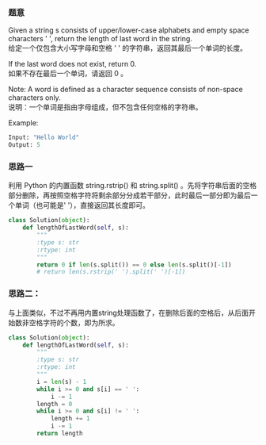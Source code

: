 ### 题意
Given a string s consists of upper/lower-case alphabets and empty space characters ' ', return the length of last word in the string.  
给定一个仅包含大小写字母和空格 ' ' 的字符串，返回其最后一个单词的长度。

If the last word does not exist, return 0.  
如果不存在最后一个单词，请返回 0 。

Note: A word is defined as a character sequence consists of non-space characters only.  
说明：一个单词是指由字母组成，但不包含任何空格的字符串。

Example:
```python
Input: "Hello World"
Output: 5
```
### 思路一
利用 Python 的内置函数 string.rstrip() 和 string.split() 。先将字符串后面的空格部分删除，再按照空格字符将剩余部分分成若干部分，此时最后一部分即为最后一个单词（也可能是' '），直接返回其长度即可。
```python
class Solution(object):
    def lengthOfLastWord(self, s):
        """
        :type s: str
        :rtype: int
        """
        return 0 if len(s.split()) == 0 else len(s.split()[-1])
		# return len(s.rstrip(' ').split(' ')[-1])
```
### 思路二：

与上面类似，不过不再用内置string处理函数了，在删除后面的空格后，从后面开始数非空格字符的个数，即为所求。
```python
class Solution(object):
    def lengthOfLastWord(self, s):
        """
        :type s: str
        :rtype: int
        """
        i = len(s) - 1
        while i >= 0 and s[i] == ' ':
            i -= 1
        length = 0
        while i >= 0 and s[i] != ' ':
            length += 1
            i -= 1
        return length
```
